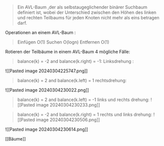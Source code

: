 > Ein AVL-Baum ,der als selbstaugeglichender binärer Suchbaum definiert ist, wobei der Unterschied zwischen den Höhen des linken und rechten Teilbaums für jeden Knoten nicht mehr als eins betragen darf.

Operationen an einem AVL-Baum : 
>Einfügen O(1)
>Suchen O(logn)
>Entfernen O(1)


Rotieren der Teilbäume in einem AVL-Baum
 4 mögliche Fälle:

>balance(k) = -2 and balance(k.right) = -1:
Linksdrehung : 


![[Pasted image 20240304225747.png]]


> balance(k) = 2 and balance(k.left) = 1
> rechtsdrehung:

![[Pasted image 20240304230022.png]]

>balance(k) = 2 and balance(k.left) = -1
>links und rechts drehung:
>![[Pasted image 20240304230233.png]]

>balance(k) = -2 and balance(k.right) = 1 
>rechts und links drehung:
![[Pasted image 20240304230506.png]]


![[Pasted image 20240304230614.png]]

[[Bäume]]